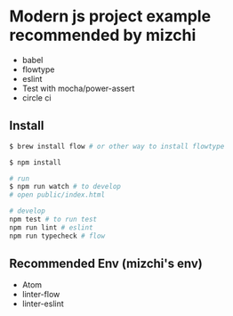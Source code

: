 # Modern js project example recommended by mizchi

- babel
- flowtype
- eslint
- Test with mocha/power-assert
- circle ci

## Install

```sh
$ brew install flow # or other way to install flowtype

$ npm install

# run
$ npm run watch # to develop
# open public/index.html

# develop
npm test # to run test
npm run lint # eslint
npm run typecheck # flow
```

## Recommended Env (mizchi's env)

- Atom
- linter-flow
- linter-eslint
